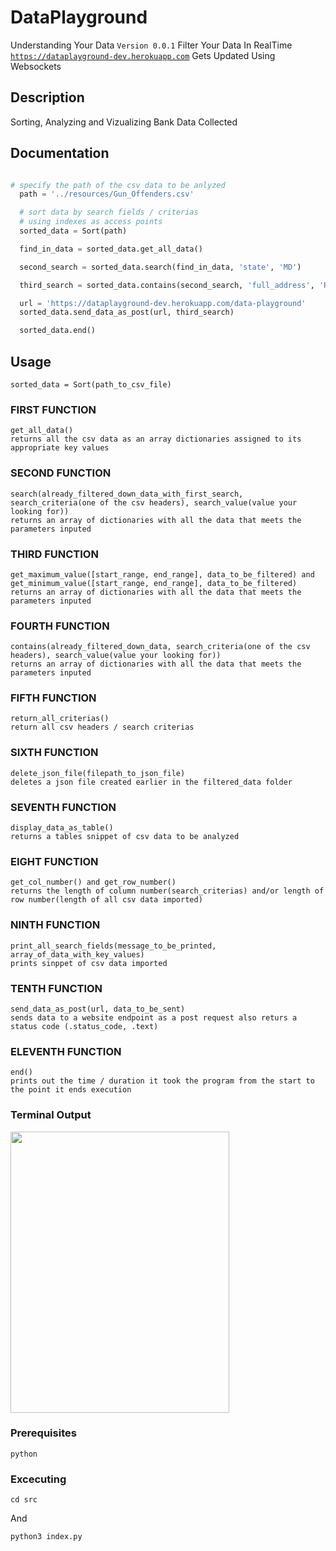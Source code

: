 #  DataPlayground

Understanding Your Data `Version 0.0.1`
Filter Your Data In RealTime <br /> [`https://dataplayground-dev.herokuapp.com`](https://dataplayground-dev.herokuapp.com) Gets Updated
Using Websockets

## Description
Sorting, Analyzing and Vizualizing Bank Data Collected

## Documentation
```python

# specify the path of the csv data to be anlyzed
  path = '../resources/Gun_Offenders.csv'

  # sort data by search fields / criterias
  # using indexes as access points
  sorted_data = Sort(path)

  find_in_data = sorted_data.get_all_data()

  second_search = sorted_data.search(find_in_data, 'state', 'MD')

  third_search = sorted_data.contains(second_search, 'full_address', 'ROSALIND')

  url = 'https://dataplayground-dev.herokuapp.com/data-playground'
  sorted_data.send_data_as_post(url, third_search)

  sorted_data.end()

```

## Usage

  `sorted_data = Sort(path_to_csv_file)`

  ### FIRST FUNCTION
  `get_all_data()`<br/>
  `returns all the csv data as an array dictionaries assigned to its appropriate key values`

  ### SECOND FUNCTION
  `search(already_filtered_down_data_with_first_search, search_criteria(one of the csv headers), search_value(value your looking for))`<br/>
  `returns an array of dictionaries with all the data that meets the parameters inputed`

  ### THIRD FUNCTION
  `get_maximum_value([start_range, end_range], data_to_be_filtered) and get_minimum_value([start_range, end_range], data_to_be_filtered)`<br/>
 `returns an array of dictionaries with all the data that meets the parameters inputed`

  ### FOURTH FUNCTION
  `contains(already_filtered_down_data, search_criteria(one of the csv headers), search_value(value your looking for))`<br/>
  `returns an array of dictionaries with all the data that meets the parameters inputed`

  ### FIFTH FUNCTION
  `return_all_criterias()`<br/>
  `return all csv headers / search criterias`

  ### SIXTH FUNCTION
  `delete_json_file(filepath_to_json_file)`<br/>
  `deletes a json file created earlier in the filtered_data folder`

  ### SEVENTH FUNCTION
  `display_data_as_table()`<br/>
  `returns a tables snippet of csv data to be analyzed`

  ### EIGHT FUNCTION
  `get_col_number() and get_row_number()`<br/>
  `returns the length of column number(search_criterias) and/or length of row number(length of all csv data imported)`

  ### NINTH FUNCTION
  `print_all_search_fields(message_to_be_printed, array_of_data_with_key_values)`<br/>
  `prints sinppet of csv data imported`

  ### TENTH FUNCTION
  `send_data_as_post(url, data_to_be_sent)`<br/>
  `sends data to a website endpoint as a post request also returs a status code (.status_code, .text)`

  ### ELEVENTH FUNCTION
  `end()`<br/>
  `prints out the time / duration it took the program from the start to the point it ends execution`


### Terminal Output
<img src="https://dataplayground-dev.herokuapp.com/img/terminal.png" width="350" height="450">

### Prerequisites
```
python
```

### Excecuting
```
cd src
```

And

```
python3 index.py
```
